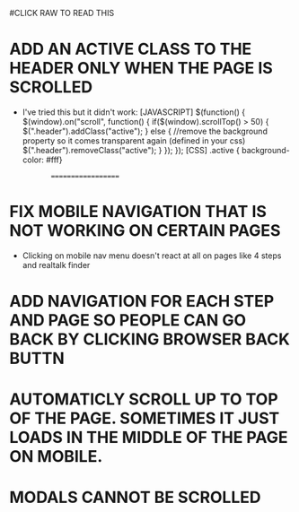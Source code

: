 #CLICK RAW TO READ THIS

# ADD AN ACTIVE CLASS TO THE HEADER ONLY WHEN THE PAGE IS SCROLLED
  - I've tried this but it didn't work: 
              [JAVASCRIPT]
                            $(function() {
                                $(window).on("scroll", function() {
                                    if($(window).scrollTop() > 50) {
                                        $(".header").addClass("active");
                                    } else {
                                        //remove the background property so it comes transparent again (defined in your css)
                                       $(".header").removeClass("active");
                                    }
                                });
                            });
               [CSS]
                          .active { background-color: #fff}

     
               =================

# FIX MOBILE NAVIGATION THAT IS NOT WORKING ON CERTAIN PAGES
  - Clicking on mobile nav menu doesn't react at all on pages like 4 steps and realtalk finder


# ADD NAVIGATION FOR EACH STEP AND PAGE SO PEOPLE CAN GO BACK BY CLICKING BROWSER BACK BUTTN

# AUTOMATICLY SCROLL UP TO TOP OF THE PAGE. SOMETIMES IT JUST LOADS IN THE MIDDLE OF THE PAGE ON MOBILE. 

# MODALS CANNOT BE SCROLLED 
